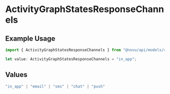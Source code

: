 # ActivityGraphStatesResponseChannels

## Example Usage

```typescript
import { ActivityGraphStatesResponseChannels } from "@novu/api/models/components";

let value: ActivityGraphStatesResponseChannels = "in_app";
```

## Values

```typescript
"in_app" | "email" | "sms" | "chat" | "push"
```